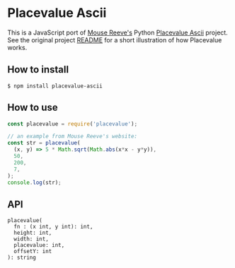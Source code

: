 # Placevalue Ascii

This is a JavaScript port of [Mouse Reeve's](https://github.com/mouse-reeve) Python [Placevalue Ascii](https://github.com/mouse-reeve/placevalue_ascii) project. See the original project [README](https://github.com/mouse-reeve/placevalue_ascii/blob/master/README.md) for a short illustration of how Placevalue works.

## How to install

```
$ npm install placevalue-ascii
```

## How to use

```js
const placevalue = require('placevalue');

// an example from Mouse Reeve's website:
const str = placevalue(
  (x, y) => 5 * Math.sqrt(Math.abs(x*x - y*y)),
  50,
  200,
  7,
);
console.log(str);
```

## API
```
placevalue(
  fn : (x int, y int): int,
  height: int,
  width: int,
  placevalue: int,
  offsetY: int
): string
```
